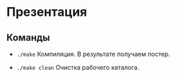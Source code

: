 # Презентация #

## Команды ##

* `./make`
Компиляция. В результате получаем постер.

* `./make clean`
Очистка рабочего каталога.
